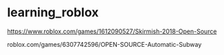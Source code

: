 # learning_roblox

https://www.roblox.com/games/1612090527/Skirmish-2018-Open-Source

roblox.com/games/6307742596/OPEN-SOURCE-Automatic-Subway
